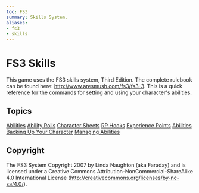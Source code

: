 ```yaml
---
toc: FS3
summary: Skills System.
aliases:
- fs3
- skills
---
```

# FS3 Skills

This game uses the FS3 skills system, Third Edition.  The complete rulebook can be found here:  http://www.aresmush.com/fs3/fs3-3.  This is a quick reference for the commands for setting and using your character's abilities.

## Topics

[Abilities](/help/fs3skills/abilities)
[Ability Rolls](/help/fs3skills/roll)
[Character Sheets](/help/fs3skills/sheet)
[RP Hooks](/help/fs3skills/hooks)
[Experience Points](/help/fs3skills/xp)
[Abilities](/help/fs3skills/abilities)
[Backing Up Your Character](/help/fs3skills/backup)
[Managing Abilities](/help/fs3skills/admin)

## Copyright

The FS3 System Copyright 2007 by Linda Naughton (aka Faraday) and is licensed under a Creative Commons Attribution-NonCommercial-ShareAlike 4.0 International License (http://creativecommons.org/licenses/by-nc-sa/4.0/).